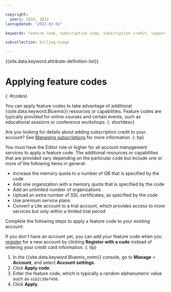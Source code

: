 ```yaml
---

copyright:
  years: 2018, 2022
lastupdated: "2022-03-02"

keywords: feature code, subscription code, subscription credit, support credit, promo code

subcollection: billing-usage

---
```


{{site.data.keyword.attribute-definition-list}}

# Applying feature codes
{: #codes}

You can apply feature codes to take advantage of additional {{site.data.keyword.Bluemix}} resources or capabilities. Feature codes are typically provided for online courses and certain events, such as educational sessions or conference workshops.
{: shortdesc}

Are you looking for details about adding subscription credit to your account? See [Managing subscriptions](/docs/enterprise-management?topic=enterprise-management-subscriptions) for more information.
{: tip}

You must have the Editor role or higher for all account management services to apply a feature code. The additional resources or capabilities that are provided vary depending on the particular code but include one or more of the following items in general:

* Increase the memory quota to a number of GB that is specified by the code
* Add one organization with a memory quota that is specified by the code
* Add an unlimited number of organizations
* Upload an extra number of SSL certificates, as specified by the code
* Use premium service plans
* Convert a Lite account to a trial account, which provides access to more services but only within a limited trial period

Complete the following steps to apply a feature code to your existing account:

If you don't have an account yet, you can add your feature code when you [register](/registration) for a new account by clicking **Register with a code** instead of entering your credit card information.
{: tip}

1. In the {{site.data.keyword.Bluemix_notm}} console, go to **Manage** > **Account**, and select **Account settings**.
1. Click **Apply code**.
1. Enter the feature code, which is typically a random alphanumeric value such as `a1b2c3def456`.
1. Click **Apply**.
